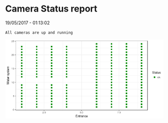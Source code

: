 Camera Status report
================
19/05/2017 - 01:13:02

    All cameras are up and running

![](camreport_files/figure-markdown_github/unnamed-chunk-2-1.png)
